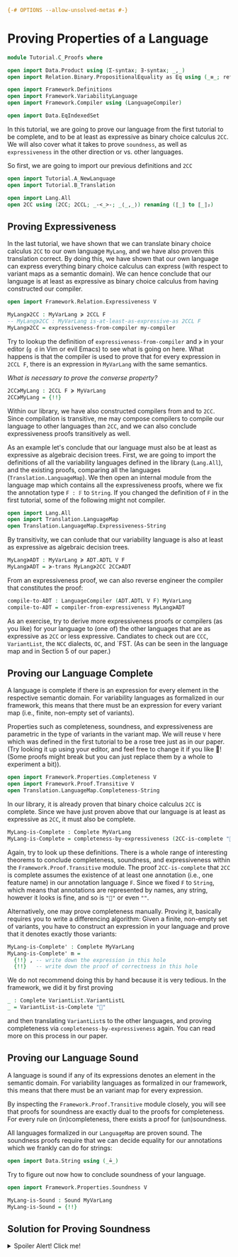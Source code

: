 ```agda
{-# OPTIONS --allow-unsolved-metas #-}
```

# Proving Properties of a Language

```agda
module Tutorial.C_Proofs where

open import Data.Product using (Σ-syntax; ∃-syntax; _,_)
open import Relation.Binary.PropositionalEquality as Eq using (_≡_; refl)

open import Framework.Definitions
open import Framework.VariabilityLanguage
open import Framework.Compiler using (LanguageCompiler)

open import Data.EqIndexedSet
```

In this tutorial, we are going to prove our language from the first
tutorial to be complete, and to be at least as expressive as
binary choice calculus `2CC`.
We will also cover what it takes to prove `soundness`, as well as
`expressiveness` in the other direction or vs. other languages.

So first, we are going to import our previous definitions and `2CC`
```agda
open import Tutorial.A_NewLanguage
open import Tutorial.B_Translation

open import Lang.All
open 2CC using (2CC; 2CCL; _-<_>-; _⟨_,_⟩) renaming (⟦_⟧ to ⟦_⟧₂)
```

## Proving Expressiveness

In the last tutorial, we have shown that we can translate
binary choice calculus `2CC` to our own language `MyLang`,
and we have also proven this translation correct.
By doing this, we have shown that our own language
can express everything binary choice calculus can express
(with respect to variant maps as a semantic domain).
We can hence conclude that our language is at least
as expressive as binary choice calculus from having
constructed our compiler.
```agda
open import Framework.Relation.Expressiveness V

MyLang≽2CC : MyVarLang ≽ 2CCL F
-- MyLang≽2CC : MyVarLang is-at-least-as-expressive-as 2CCL F
MyLang≽2CC = expressiveness-from-compiler my-compiler
```

Try to lookup the definition of `expressiveness-from-compiler` and `≽`
in your editor (`g d` in Vim or evil Emacs) to see what is going on here.
What happens is that the compiler is used to prove that for every expression
in `2CCL F`, there is an expression in `MyVarLang` with the same semantics.

_What is necessary to prove the converse property?_
```agda
2CC≽MyLang : 2CCL F ≽ MyVarLang
2CC≽MyLang = {!!}
```

Within our library, we have also constructed compilers from and to `2CC`.
Since compilation is transitive, me may compose compilers to compile our
language to other languages than `2CC`, and we can also conclude expressiveness
proofs transitively as well.

As an example let's conclude that our language must also be at least as expressive
as algebraic decision trees.
First, we are going to import
the definitions of all the variability languages defined in the library (`Lang.All`), and
the existing proofs, comparing all the languages (`Translation.LanguageMap`).
We then open an internal module from the language map which contains all the
expressiveness proofs, where we fix the annotation type `F : 𝔽` to `String`.
If you changed the definition of `F` in the first tutorial, some of the
following might not compiler.
```agda
open import Lang.All
open import Translation.LanguageMap
open Translation.LanguageMap.Expressiveness-String
```

By transitivity, we can conlude that our variability language is
also at least as expressive as algebraic decision trees.
```agda
MyLang≽ADT : MyVarLang ≽ ADT.ADTL V F
MyLang≽ADT = ≽-trans MyLang≽2CC 2CC≽ADT
```

From an expressiveness proof, we can also reverse engineer the
compiler that constitutes the proof:
```agda
compile-to-ADT : LanguageCompiler (ADT.ADTL V F) MyVarLang
compile-to-ADT = compiler-from-expressiveness MyLang≽ADT
```

As an exercise, try to derive more expressiveness proofs or
compilers (as you like) for your language to (one of) the other
languages that are as expressive as `2CC` or less expressive.
Candiates to check out are `CCC`, `VariantList`, the `NCC` dialects, `OC`, and `FST.
(As can be seen in the language map and in Section 5 of our paper.)

## Proving our Language Complete

A language is complete if there is an expression for
every element in the respective semantic domain.
For variability languages as formalized in our framework,
this means that there must be an expression for every
variant map (i.e., finite, non-empty set of variants).

Properties such as completeness, soundness, and expressiveness
are parametric in the type of variants in the variant map.
We will reuse `V` here which was defined in the first tutorial
to be a rose tree just as in our paper.
(Try looking it up using your editor, and feel free to
change it if you like 🙂! (Some proofs might break but you
can just replace them by a whole to experiment a bit)).

```agda
open import Framework.Properties.Completeness V
open import Framework.Proof.Transitive V
open Translation.LanguageMap.Completeness-String
```

In our library, it is already proven that binary choice calculus `2CC`
is complete. Since we have just proven above that our language is at least
as expressive as `2CC`, it must also be complete.
```agda
MyLang-is-Complete : Complete MyVarLang
MyLang-is-Complete = completeness-by-expressiveness (2CC-is-complete "🍪") MyLang≽2CC
```
Again, try to look up these definitions.
There is a whole range of interesting theorems to conclude completeness, soundness,
and expressiveness within the `Framework.Proof.Transitive` module.
The proof `2CC-is-complete` that `2CC` is complete assumes the existence of at least
one annotation (i.e., one feature name) in our annotation language `F`.
Since we fixed `F` to `String`, which means that annotations are represented by names,
any string, however it looks is fine, and so is `"🍪"` or even `""`.

Alternatively, one may prove completeness manually.
Proving it, basically requires you to write a differencing algorithm:
Given a finite, non-empty set of variants, you have to construct an expression
in your language and prove that it denotes exactly those variants:
```agda
MyLang-is-Complete' : Complete MyVarLang
MyLang-is-Complete' m =
  {!!} , -- write down the expression in this hole
  {!!}   -- write down the proof of correctness in this hole
```
We do not recommend doing this by hand because it is very tedious.
In the framework, we did it by first proving
```agda
_ : Complete VariantList.VariantListL
_ = VariantList-is-Complete "🍇"
```
and then translating `VariantList`s to the other languages,
and proving completeness via `completeness-by-expressiveness` again.
You can read more on this process in our paper.

## Proving our Language Sound

A language is sound if any of its expressions
denotes an element in the semantic domain.
For variability languages as formalized in our framework,
this means that there must be an variant map for every expression.

By inspecting the `Framework.Proof.Transitive` module closely,
you will see that proofs for soundness are exactly dual to the proofs
for completeness. For every rule on (in)completeness, there exists a proof
for (un)soundness.

All languages formalized in our `LanguageMap` are proven sound.
The soundness proofs require that we can decide equality for our annotations
which we frankly can do for strings:
```agda
open import Data.String using (_≟_)
```

Try to figure out now how to conclude soundness of your language.
```agda
open import Framework.Properties.Soundness V

MyLang-is-Sound : Sound MyVarLang
MyLang-is-Sound = {!!}
```

## Solution for Proving Soundness

<details>
<summary>Spoiler Alert! Click me!</summary>

This is a possible proof of soundness.
```agda
MyLang-is-Sound' : Sound MyVarLang
MyLang-is-Sound' = soundness-by-expressiveness (2CC-is-sound _≟_) 2CC≽MyLang
```
It requires that we have finished the proof of `2CC≽MyLang`.
Alternatively, we could also use a soundness proof for any other existing language,
and then translate our language to it.
Soundness can also be proven directly, but this is again cumbersome, and we
only proved it directly for `VariantList` just as we did for completeness.
```agda
_ : Sound VariantList.VariantListL
_ = VariantList-is-Sound
```

</details>
